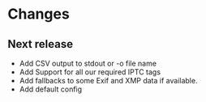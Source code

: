 Changes
=======

Next release
------------

 - Add CSV output to stdout or -o file name
 - Add Support for all our required IPTC tags
 - Add fallbacks to some Exif and XMP data if available.
 - Add default config
